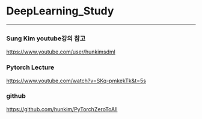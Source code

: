 # DeepLearning_Study
-------------------
### Sung Kim youtube강의 참고

https://www.youtube.com/user/hunkimsdml

### Pytorch Lecture

https://www.youtube.com/watch?v=SKq-pmkekTk&t=5s

### github

https://github.com/hunkim/PyTorchZeroToAll
